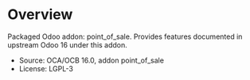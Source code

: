 # Overview

Packaged Odoo addon: point_of_sale. Provides features documented in upstream Odoo 16 under this addon.

- Source: OCA/OCB 16.0, addon point_of_sale
- License: LGPL-3
